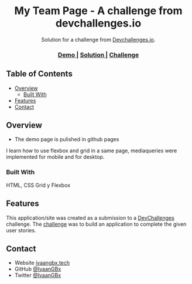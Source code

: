 <!-- Please update value in the {}  -->

<h1 align="center">My Team Page - A challenge from devchallenges.io</h1>

<div align="center">
   Solution for a challenge from  <a href="http://devchallenges.io" target="_blank">Devchallenges.io</a>.
</div>

<div align="center">
  <h3>
    <a href="https://ivanxgb.github.io/MyTeamPage/">
      Demo
    </a>
    <span> | </span>
    <a href="https://github.com/IvaanGBx/MyTeamPage/">
      Solution
    </a>
    <span> | </span>
    <a href="https://devchallenges.io/challenges/hhmesazsqgKXrTkYkt0U">
      Challenge
    </a>
  </h3>
</div>

<!-- TABLE OF CONTENTS -->

## Table of Contents

- [Overview](#overview)
  - [Built With](#built-with)
- [Features](#features)
- [Contact](#contact)

<!-- OVERVIEW -->

## Overview

- The demo page is pulished in github pages

I learn how to use flexbox and grid in a same page, mediaqueries were implemented for mobile and for desktop.

### Built With

HTML, CSS Grid y Flexbox

## Features

This application/site was created as a submission to a [DevChallenges](https://devchallenges.io/challenges) challenge. The [challenge](https://devchallenges.io/challenges/hhmesazsqgKXrTkYkt0U) was to build an application to complete the given user stories.

## Contact

- Website [ivaangbx.tech](https://ivaangbx.tech)
- GitHub [@IvaanGBx](https://github.com/ivaangbx)
- Twitter [@IvaanGBx](https://twitter.com/ivaangbx)
